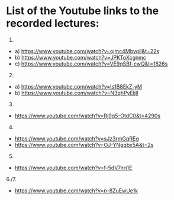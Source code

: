 # List of the Youtube links to the recorded lectures:
1. 
  - a) https://www.youtube.com/watch?v=ojmc4MbvqiI&t=22s
  - b) https://www.youtube.com/watch?v=JPKToXcgnmc
  - c) https://www.youtube.com/watch?v=VE9qSBf-cwQ&t=1826s
2.
  - a) https://www.youtube.com/watch?v=Is1B8EkZ-yM
  - b) https://www.youtube.com/watch?v=N3qhPyEljlI
3.
  - https://www.youtube.com/watch?v=Rj9g5-OtdC0&t=4290s
4.
  - https://www.youtube.com/watch?v=sJz3rmGqREg
  - https://www.youtube.com/watch?v=OJ-YNgqbx5A&t=2s
  
5.
  - https://www.youtube.com/watch?v=f-5dV7nrj1E
  
6./7.
  - https://www.youtube.com/watch?v=n-8ZuEwUe1k

